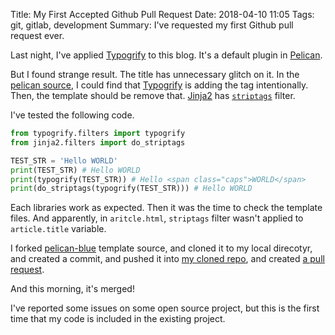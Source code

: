 Title: My First Accepted Github Pull Request
Date: 2018-04-10 11:05
Tags: git, gitlab, development
Summary: I've requested my first Github pull request ever.

Last night, I've applied [Typogrify] to this blog. It's a default plugin in
[Pelican].

But I found strange result. The title has unnecessary glitch on it. In the
[pelican source](https://github.com/getpelican/pelican/blob/master/pelican/readers.py#L603),
I could find that [Typogrify] is adding the tag intentionally. Then, the
template should be remove that. [Jinja2] has
[`striptags`](http://jinja.pocoo.org/docs/2.10/templates/#striptags) filter.

I've tested the following code.
```python
from typogrify.filters import typogrify
from jinja2.filters import do_striptags

TEST_STR = 'Hello WORLD'
print(TEST_STR) # Hello WORLD
print(typogrify(TEST_STR)) # Hello <span class="caps">WORLD</span>
print(do_striptags(typogrify(TEST_STR))) # Hello WORLD
```

Each libraries work as expected. Then it was the time to check the template
files. And apparently, in `aritcle.html`, `striptags` filter wasn't applied to
`article.title` variable.

I forked [pelican-blue] template source, and cloned it to my local direcotyr,
and created a commit, and pushed it into [my cloned repo], and created [a pull
request].

And this morning, it's merged!

I've reported some issues on some open source project, but this is the first
time that my code is included in the existing project.

[Jinja2]: http://jinja.pocoo.org
[Pelican]: http://getpelican.com
[Typogrify]: https://pypi.python.org/pypi/typogrify
[a pull request]: https://github.com/Parbhat/pelican-blue/pull/14
[my cloned repo]: https://github.com/soundlake/pelican-blue
[pelican-blue]: https://github.com/Parbhat/pelican-blue
